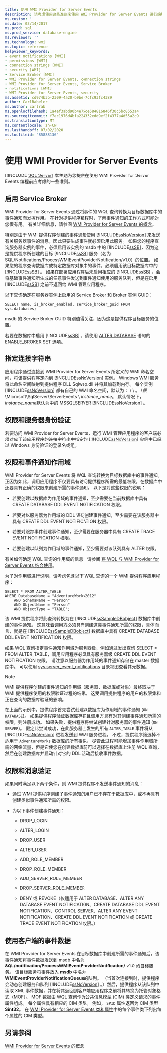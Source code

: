 ```yaml
---
title: 使用 WMI Provider for Server Events
description: 请考虑使用这些准则来使用 WMI Provider for Server Events 进行编程。 了解如何启用 Service Broker、连接字符串和权限。
ms.custom: ''
ms.date: 03/14/2017
ms.prod: sql
ms.prod_service: database-engine
ms.reviewer: ''
ms.technology: wmi
ms.topic: reference
helpviewer_keywords:
- event notifications [WMI]
- permissions [WMI]
- connection strings [WMI]
- security [WMI]
- Service Broker [WMI]
- WMI Provider for Server Events, connection strings
- WMI Provider for Server Events, Service Broker
- notifications [WMI]
- WMI Provider for Server Events, security
ms.assetid: cd974b3b-2309-4a20-b9be-7cfc93fc4389
author: CarlRabeler
ms.author: carlrab
ms.openlocfilehash: 1a4ef3abd90b4e75ce584816846f30c5bc8553a4
ms.sourcegitcommit: f7ac1976d4bfa224332edd9ef2f4377a4d55a2c9
ms.translationtype: MT
ms.contentlocale: zh-CN
ms.lasthandoff: 07/02/2020
ms.locfileid: "85888136"
---
```

# <a name="working-with-the-wmi-provider-for-server-events"></a>使用 WMI Provider for Server Events
[!INCLUDE [SQL Server](../../includes/applies-to-version/sqlserver.md)]
  本主题为您提供在使用 WMI Provider for Server Events 编程前应考虑的一些准则。  
  
## <a name="enabling-service-broker"></a>启用 Service Broker  
 WMI Provider for Server Events 通过将事件的 WQL 查询转换为目标数据库中的事件通知而发挥作用。 在针对提供程序编程时，了解事件通知的工作方式可能对您很有用。 有关详细信息，请参阅 [WMI Provider for Server Events 的概念](https://technet.microsoft.com/library/ms180560.aspx)。  
  
 特别是由于 WMI 提供程序创建的事件通知使用 [!INCLUDE[ssNoVersion](../../includes/ssnoversion-md.md)] 来发送有关服务器事件的消息，因此只要生成事件就必须启用此服务。 如果您的程序查询服务器实例的事件，必须启用该实例的 msdb 中的 [!INCLUDE[ssSB](../../includes/sssb-md.md)]，因为这是提供程序所创建的目标 [!INCLUDE[ssSB](../../includes/sssb-md.md)] 服务（名为 SQL/Notifications/ProcessWMIEventProviderNotification/v1.0）的位置。 如果您的程序查询数据库或特定数据库对象中的事件，必须启用该目标数据库中的 [!INCLUDE[ssSB](../../includes/sssb-md.md)] 。 如果在部署应用程序后未启用相应的 [!INCLUDE[ssSB](../../includes/sssb-md.md)] ，会将基础事件通知所生成的任意事件发送到事件通知使用的服务队列，但是在启用 [!INCLUDE[ssSB](../../includes/sssb-md.md)] 之前不返回给 WMI 管理应用程序。  
  
 以下查询确定在服务器实例上启用的 Service Broker 和 Broker 实例 GUID：  
  
```  
SELECT name, is_broker_enabled, service_broker_guid FROM sys.databases;  
```  
  
 msdb 的 Service Broker GUID 特别值得关注，因为这是提供程序目标服务的位置。  
  
 若要在数据库中启用 [!INCLUDE[ssSB](../../includes/sssb-md.md)] ，请使用 [ALTER DATABASE](../../t-sql/statements/alter-database-transact-sql.md) 语句的 ENABLE_BROKER SET 选项。  
  
## <a name="specifying-a-connection-string"></a>指定连接字符串  
 应用程序通过连接到 WMI Provider for Server Events 所定义的 WMI 命名空间，将该提供程序定向到 [!INCLUDE[ssNoVersion](../../includes/ssnoversion-md.md)] 实例。 Windows WMI 服务将此命名空间映射到提供程序 DLL Sqlwep.dll 并将其加载到内存。 每个实例 [!INCLUDE[ssNoVersion](../../includes/ssnoversion-md.md)] 都有自己的 WMI 命名空间，默认为： \\ \\ 。 \\*根*\Microsoft\SqlServer\ServerEvents \\ *instance_name*。 默认情况下， *instance_name*默认为中的 MSSQLSERVER [!INCLUDE[ssNoVersion](../../includes/ssnoversion-md.md)] 。  
  
## <a name="permissions-and-server-authentication"></a>权限和服务器身份验证  
 若要访问 WMI Provider for Server Events，运行 WMI 管理应用程序的客户端必须对应于该应用程序的连接字符串中指定的 [!INCLUDE[ssNoVersion](../../includes/ssnoversion-md.md)] 实例中已经过 Windows 身份验证的登录名或组。  
  
## <a name="permissions-and-event-notification-scope"></a>权限和事件通知作用域  
 WMI Provider for Server Events 将 WQL 查询转换为目标数据库中的事件通知。 正因为如此，调用应用程序不仅要具有访问提供程序所需的最低权限，在数据库中还要具有正确的权限来创建所需的事件通知。 以下是对这些权限的说明：  
  
-   若要创建以数据库为作用域的事件通知，至少需要在当前数据库中具有 CREATE DATABASE DDL EVENT NOTIFICATION 权限。  
  
-   若要对以服务器为作用域的 DDL 语句创建事件通知，至少需要在该服务器中具有 CREATE DDL EVENT NOTIFICATION 权限。  
  
-   若要对跟踪事件创建事件通知，至少需要在服务器中具有 CREATE TRACE EVENT NOTIFICATION 权限。  
  
-   若要创建以队列为作用域的事件通知，至少需要对该队列具有 ALTER 权限。  
  
 有关如何确定 WQL 查询的作用域的信息，请参阅 [将 WQL 与 WMI Provider for Server Events 结合使用](https://technet.microsoft.com/library/ms180524\(v=sql.105\).aspx)。  
  
 为了对作用域进行说明，请考虑包含以下 WQL 查询的一个 WMI 提供程序应用程序：  
  
```  
SELECT * FROM ALTER_TABLE  
WHERE DatabaseName = "AdventureWorks2012"   
    AND SchemaName = "Person"  
    AND ObjectName = "Person"  
    AND ObjectType = "TABLE";  
```  
  
 该 WMI 提供程序将此查询转换为在 [!INCLUDE[ssSampleDBobject](../../includes/sssampledbobject-md.md)] 数据库中创建的事件通知。 这意味着调用方必须具有创建这类事件通知所需的权限，具体而言，就是在 [!INCLUDE[ssSampleDBobject](../../includes/sssampledbobject-md.md)] 数据库中具有 CREATE DATABASE DDL EVENT NOTIFICATION 权限。  
  
 如果 WQL 查询指定事件通知作用域为服务器级，例如通过发出查询 SELECT * FROM ALTER_TABLE，调用应用程序必须具有服务器级 CREATE DDL EVENT NOTIFICATION 权限。 请注意以服务器为作用域的事件通知存储在 master 数据库中。 可以使用 [sys.server_event_notifications](../../relational-databases/system-catalog-views/sys-server-event-notifications-transact-sql.md) 目录视图查看其元数据。  
  
> [!NOTE]  
>  WMI 提供程序创建的事件通知的作用域（服务器、数据库或对象）最终取决于 WMI 提供程序使用的权限验证过程的结果。 这受调用提供程序的用户的权限集和正在查询的数据库验证的影响。  
>   
>  在上面的示例中，提供程序首先尝试创建以数据库为作用域的事件通知 (`ON DATABASE`)。 如果提供程序验证数据库存在且调用方具有对其创建事件通知所需的权限，则注册成功。 如果失败，提供程序将尝试创建针对服务器的事件通知 (`ON SERVER`)。 假定此尝试成功，在此服务器上发生的所有 `ALTER_TABLE` 事件将从 [!INCLUDE[ssNoVersion](../../includes/ssnoversion-md.md)] 进程发送到 WMI 服务进程。 不过，提供程序筛选掉不适用于 `AdventureWorks` 数据库的所有事件。 尽管此过程可能增加事件作用域所需的网络流量，但是它使您在创建数据库前可以选择在数据库上注册 WQL 查询，然后在创建数据库并启动针对它的 DDL 活动后接收事件数据。  
  
## <a name="permissions-and-message-verification"></a>权限和消息验证  
 如果同时满足以下两个条件，则 WMI 提供程序不发送事件通知的消息：  
  
-   通过 WMI 提供程序创建了事件通知的用户已不存在于数据库中，或不再具有创建类似事件通知所需的权限。  
  
-   为以下事件创建事件通知：  
  
    -   DROP_LOGIN  
  
    -   ALTER_LOGIN  
  
    -   DROP_USER  
  
    -   ALTER_USER  
  
    -   ADD_ROLE_MEMBER  
  
    -   DROP_ROLE_MEMBER  
  
    -   ADD_SERVER_ROLE_MEMBER  
  
    -   DROP_SERVER_ROLE_MEMBER  
  
    -   DENY 或 REVOKE（仅适用于 ALTER DATABASE、ALTER ANY DATABASE EVENT NOTIFICATION、CREATE DATABASE DDL EVENT NOTIFICATION、CONTROL SERVER、ALTER ANY EVENT NOTIFICATION、CREATE DDL EVENT NOTIFICATION 或 CREATE TRACE EVENT NOTIFICATION 权限。）  
  
## <a name="working-with-event-data-on-the-client-side"></a>使用客户端的事件数据  
 在 WMI Provider for Server Events 在目标数据库中创建所需的事件通知后，该事件通知将事件数据发送到 msdb 中名为**SQL/notification/ProcessWMIEventProviderNotification/** v1.0 的目标服务。 该目标服务将事件放入 **msdb** 中名为 **WMIEventProviderNotificationQueue**的队列。 （当首次连接到时，提供程序会动态创建服务和队列 [!INCLUDE[ssNoVersion](../../includes/ssnoversion-md.md)] 。）然后，提供程序从该队列中读取 XML 事件数据，并在将其返回到客户端应用程序之前将其转换为托管对象格式（MOF）。 MOF 数据由 WQL 查询作为公共信息模型 (CIM) 类定义请求的事件属性组成。 每个属性具有相应的 CIM 类型。 例如， `SPID` 属性返回为 CIM 类型**Sint32**。 在 [WMI Provider for Server Events 类和属性](../../relational-databases/wmi-provider-server-events/wmi-provider-for-server-events-classes-and-properties.md)中的每个事件类下列出每个属性的 CIM 类型。  
  
## <a name="see-also"></a>另请参阅  
 [WMI Provider for Server Events 的概念](https://technet.microsoft.com/library/ms180560.aspx)  
  
  
